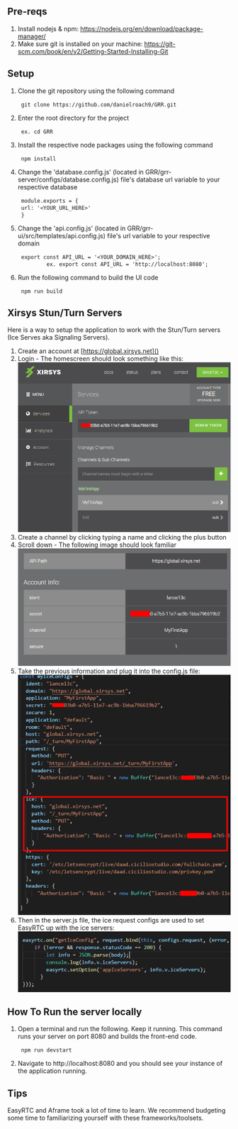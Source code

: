 
## Pre-reqs
1) Install nodejs & npm: https://nodejs.org/en/download/package-manager/
2) Make sure git is installed on your machine: https://git-scm.com/book/en/v2/Getting-Started-Installing-Git

## Setup

1. Clone the git repository using the following command

        git clone https://github.com/danielroach9/GRR.git
        
2. Enter the root directory for the project

        ex. cd GRR

3. Install the respective node packages using the following command

        npm install
        
4. Change the 'database.config.js' (located in GRR/grr-server/configs/database.config.js) file's database url variable to your respective database

        
        module.exports = {
        url: '<YOUR_URL_HERE>'
        }
        
5. Change the 'api.config.js' (located in GRR/grr-ui/src/templates/api.config.js) file's url variable to your respective domain

        export const API_URL = '<YOUR_DOMAIN_HERE>';
                ex. export const API_URL = 'http://localhost:8080';
6. Run the following command to build the UI code

        npm run build
       

## Xirsys Stun/Turn Servers

Here is a way to setup the application to work with the Stun/Turn servers (Ice Serves aka Signaling Servers).

1) Create an account at [https://global.xirsys.net]()
1) Login - The homescreen should look something like this: ![XirsysHome](/readmeAssets/XirsysHome.png "test")
1) Create a channel by clicking typing a name and clicking the plus button
1) Scroll down - The following image should look familiar ![Xirsys Configs](/readmeAssets/XirsysConfigs.png)
1) Take the previous information and plug it into the config.js file:
![Application configs.js](/readmeAssets/config.png)
1) Then in the server.js file, the ice request configs are used to set EasyRTC up with the ice servers:
![Server.js ice configs](/readmeAssets/geticeconfigs.png)

## How To Run the server locally

1) Open a terminal and run the following. Keep it running. This command runs your server on port 8080 and builds the front-end code.
        
        npm run devstart
        
2) Navigate to http://localhost:8080 and you should see your instance of the application running.

## Tips
EasyRTC and Aframe took a lot of time to learn. We recommend budgeting some time to familiarizing yourself with these frameworks/toolsets.
        
      
